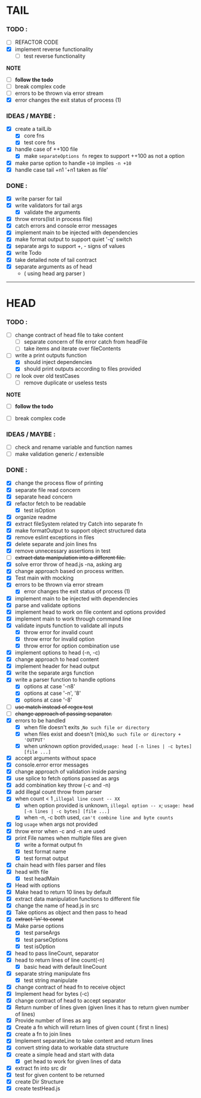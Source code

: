 # TAIL
### TODO : 
  - [ ] REFACTOR CODE
  - [x] implement reverse functionality
    - [ ] test reverse functionality

**NOTE**
  - [ ] **follow the todo**
  - [ ] break complex code
  - [ ] errors to be thrown via error stream
  - [x] error changes the exit status of process (1)

### IDEAS / MAYBE :

- [x] create a tailLib
  - [x] core fns
  - [x] test core fns
- [x] handle case of ++100 file
  - [x] make `separateOptions fn` regex to support ++100 as not a option
- [x] make parse option to handle `+10` implies `-n +10`
- [x] handle case tail +n1 '+n1 taken as file' 

### DONE :

- [x] write parser for tail
- [x] write validators for tail args
  - [x] validate the arguments
- [x] throw errors(list in process file)
- [x] catch errors and console error messages
- [x] implement main to be injected with dependencies
- [x] make format output to support quiet '-q' switch
- [x] separate args to support +, - signs of values
- [x] write Todo
- [x] take detailed note of tail contract
- [x] separate arguments as of head
    - ( using head arg parser )


---------------------
# HEAD
### TODO :

- [ ] change contract of head file to take content
  - [ ] separate concern of file error catch from headFile
  - [ ] take items and iterate over fileContents

- [ ] write a print outputs function
  - [x] should inject dependencies
  - [x] should print outputs according to files provided

- [ ] re look over old testCases
  - [ ] remove duplicate or useless tests

**NOTE**
  - [ ] **follow the todo**
  - [ ] break complex code
  

### IDEAS / MAYBE :

- [ ] check and rename variable and function names
- [ ] make validation generic / extensible

### DONE :
- [x] change the process flow of printing
 - [x] separate file read concern
 - [x] separate head concern
- [x] refactor fetch to be readable
  - [x] test isOption
- [x] organize readme
- [x] extract fileSystem related try Catch into separate fn
- [x] make formatOutput to support object structured data
- [x] remove eslint exceptions in files
- [x] delete separate and join lines fns
- [x] remove unnecessary assertions in test
- [ ] ~~extract data manipulation into a different file.~~
- [x] solve error throw of head.js -na, asking arg
- [x] change approach based on process written.
- [x] Test main with mocking
- [x] errors to be thrown via error stream
  - [x] error changes the exit status of process (1)
- [x] implement main to be injected with dependencies
- [x] parse and validate options
- [x] implement head to work on file content and options provided
- [x] implement main to work through command line
- [x] validate inputs function to validate all inputs
  - [x] throw error for invalid count
  - [x] throw error for invalid option
  - [x] throw error for option combination use
- [x] implement options to head (-n, -c)
 - [x] change approach to head content
- [x] implement header for head output
- [x] write the separate args function
- [x] write a parser function to handle options
  - [x] options at case '-n8'
  - [x] options at case '-n', '8'
  - [x] options at case '-8'
- [ ] ~~use match instead of regex test~~
- [ ] ~~change approach of passing separator.~~
- [x] errors to be handled
    - [x] when file doesn't exits ,`No such file or directory`
    - [x] when files exist and doesn't (mix),`No such file or directory + 'OUTPUT'`
    - [x] when unknown option provided,`usage: head [-n lines | -c bytes] [file ...]`
- [x] accept arguments without space
- [x] console.error error messages
- [x] change approach of validation inside parsing
- [x] use splice to fetch options passed as args
- [x] add combination key throw (-c and -n)
- [x] add illegal count throw from parser
- [x] when count < 1 ,`illegal line count -- XX`
    - [x] when option provided is unknown,
      `illegal option -- x`; `usage: head [-n lines | -c bytes] [file ...]`
    - [x] when -n, -c both used, `can't combine line and byte counts`
- [x] log `usage` when args not provided
- [x] throw error when -c and -n are used
- [x] print File names when multiple files are given
  - [x] write a format output fn
  - [x] test format name
  - [x] test format output
- [x] chain head with files parser and files
- [x] head with file
  - [x] test headMain
- [x] Head with options
- [x] Make head to return 10 lines by default
- [x] extract data manipulation functions to different file
- [x] change the name of head.js in src
- [x] Take options as object and then pass to head
- [x] ~~extract '\n' to const~~
- [x] Make parse options 
  - [x] test parseArgs
  - [x] test parseOptions
  - [x] test isOption
- [x] head to pass lineCount, separator
- [x] head to return lines of line count(-n)
  - [x] basic head with default lineCount
- [x] separate string manipulate fns
  - [x] test string manipulate
- [x] change contract of head fn to receive object 
- [x] Implement head for bytes (-c)
- [x] change contract of head to accept separator
- [x] Return number of lines given
    (given lines it has to return given number of lines)
- [x] Provide number of lines as arg
- [x] Create a fn which will return lines of given count ( first n lines)
- [x] create a fn to join lines
- [x] Implement separateLine to take content and return lines
- [x] convert string data to workable data structure
- [x] create a simple head and start with data
  - [x] get head to work for given lines of data
- [x] extract fn into src dir
- [x] test for given content to be returned
- [x] create Dir Structure
- [x] create testHead.js
